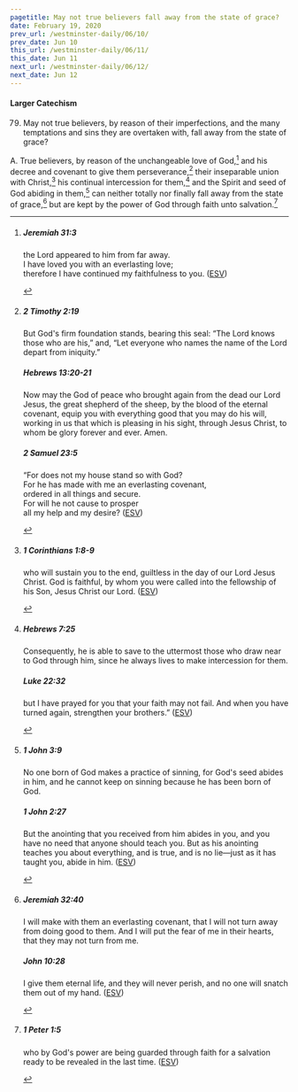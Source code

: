 ```yaml
---
pagetitle: May not true believers fall away from the state of grace?
date: February 19, 2020
prev_url: /westminster-daily/06/10/
prev_date: Jun 10
this_url: /westminster-daily/06/11/
this_date: Jun 11
next_url: /westminster-daily/06/12/
next_date: Jun 12
---
```


#### Larger Catechism

79. May not true believers, by reason of their imperfections, and the many temptations and sins they are overtaken with, fall away from the state of grace?

A. True believers, by reason of the unchangeable love of God,[^fnref:wlc1] and his decree and covenant to give them perseverance,[^fnref:wlc2] their inseparable union with Christ,[^fnref:wlc3] his continual intercession for them,[^fnref:wlc4] and the Spirit and seed of God abiding in them,[^fnref:wlc5] can neither totally nor finally fall away from the state of grace,[^fnref:wlc6] but are kept by the power of God through faith unto salvation.[^fnref:wlc7]


[^fnref:wlc1]: <div class="esv"><h5>Jeremiah 31:3</h5> <div class="esv-text"><div class="block-indent"> <p class="line-group" id="p24031003.01-1"><span class="indent"></span>the <span class="small-caps">Lord</span> appeared to him from far away.<br /> I have loved you with an everlasting love;<br /> <span class="indent"></span>therefore I have continued my faithfulness to you.  (<a href="http://www.esv.org" class="copyright">ESV</a>)</p> </div> </div> </div>

[^fnref:wlc2]: <div class="esv"><h5>2 Timothy 2:19</h5> <div class="esv-text"><p id="p55002019.01-1">But God's firm foundation stands, bearing this seal: &#8220;The Lord knows those who are his,&#8221; and, &#8220;Let everyone who names the name of the Lord depart from iniquity.&#8221;</p> </div><h5>Hebrews 13:20-21</h5> <div class="esv-text"> <p id="p58013020.02-2">Now may the God of peace who brought again from the dead our Lord Jesus, the great shepherd of the sheep, by the blood of the eternal covenant, equip you with everything good that you may do his will, working in us that which is pleasing in his sight, through Jesus Christ, to whom be glory forever and ever. Amen.</p> </div><h5>2 Samuel 23:5</h5> <div class="esv-text"><div class="block-indent"> <p class="line-group" id="p10023005.01-3">&#8220;For does not my house stand so with God?<br /> <span class="indent"></span>For he has made with me an everlasting covenant,<br /> <span class="indent"></span>ordered in all things and secure.<br /> For will he not cause to prosper<br /> <span class="indent"></span>all my help and my desire?  (<a href="http://www.esv.org" class="copyright">ESV</a>)</p> </div> </div> </div>

[^fnref:wlc3]: <div class="esv"><h5>1 Corinthians 1:8-9</h5> <div class="esv-text"><p id="p46001008.01-1">who will sustain you to the end, guiltless in the day of our Lord Jesus Christ. God is faithful, by whom you were called into the fellowship of his Son, Jesus Christ our Lord.  (<a href="http://www.esv.org" class="copyright">ESV</a>)</p> </div> </div>

[^fnref:wlc4]: <div class="esv"><h5>Hebrews 7:25</h5> <div class="esv-text"><p id="p58007025.01-1">Consequently, he is able to save to the uttermost those who draw near to God through him, since he always lives to make intercession for them.</p> </div><h5>Luke 22:32</h5> <div class="esv-text"><p id="p42022032.01-2"><span class="woc">but I have prayed for you that your faith may not fail. And when you have turned again, strengthen your brothers.&#8221;</span>  (<a href="http://www.esv.org" class="copyright">ESV</a>)</p> </div> </div>

[^fnref:wlc5]: <div class="esv"><h5>1 John 3:9</h5> <div class="esv-text"><p id="p62003009.01-1">No one born of God makes a practice of sinning, for God's seed abides in him, and he cannot keep on sinning because he has been born of God.</p> </div><h5>1 John 2:27</h5> <div class="esv-text"><p id="p62002027.01-2">But the anointing that you received from him abides in you, and you have no need that anyone should teach you. But as his anointing teaches you about everything, and is true, and is no lie&#8212;just as it has taught you, abide in him.  (<a href="http://www.esv.org" class="copyright">ESV</a>)</p> </div> </div>

[^fnref:wlc6]: <div class="esv"><h5>Jeremiah 32:40</h5> <div class="esv-text"><p id="p24032040.01-1">I will make with them an everlasting covenant, that I will not turn away from doing good to them. And I will put the fear of me in their hearts, that they may not turn from me.</p> </div><h5>John 10:28</h5> <div class="esv-text"><p id="p43010028.01-2"><span class="woc">I give them eternal life, and they will never perish, and no one will snatch them out of my hand.</span>  (<a href="http://www.esv.org" class="copyright">ESV</a>)</p> </div> </div>

[^fnref:wlc7]: <div class="esv"><h5>1 Peter 1:5</h5> <div class="esv-text"><p id="p60001005.01-1">who by God's power are being guarded through faith for a salvation ready to be revealed in the last time.  (<a href="http://www.esv.org" class="copyright">ESV</a>)</p> </div> </div>

